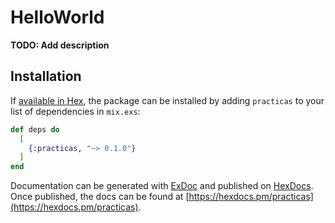 # HelloWorld

**TODO: Add description**

## Installation

If [available in Hex](https://hex.pm/docs/publish), the package can be installed
by adding `practicas` to your list of dependencies in `mix.exs`:

```elixir
def deps do
  [
    {:practicas, "~> 0.1.0"}
  ]
end
```

Documentation can be generated with [ExDoc](https://github.com/elixir-lang/ex_doc)
and published on [HexDocs](https://hexdocs.pm). Once published, the docs can
be found at [https://hexdocs.pm/practicas](https://hexdocs.pm/practicas).

